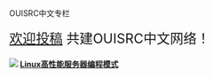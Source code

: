 <div id="lanmu">
    <div id="word">OUISRC中文专栏</div>
</div>
<br>
<div id="join" style="font-size: 1.5rem;"><a href="https://github.com/ouisrc/article" target="_black">欢迎投稿</a> 共建OUISRC中文网络！</div>

<h4><img src="/imgs/ouisrc.png"/>
<a href="/read/article/2018/Linux-high performance-server.html">Linux高性能服务器编程模式</a></h4>
